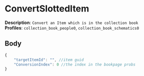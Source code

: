 # ConvertSlottedItem

**Description**: `Convert an Item which is in the collection book` \
**Profiles**: `collection_book_people0`, `collection_book_schematics0`

## Body
```js
{
    "targetItemId": "", //item guid
    "ConversionIndex": 0 //the index in the bookpage probs
}
```
